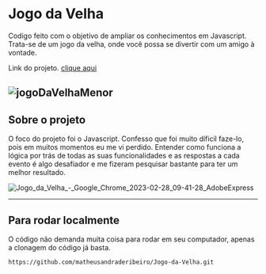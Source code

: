 # Jogo da Velha

Codigo feito com o objetivo de ampliar os conhecimentos em Javascript. Trata-se de um jogo da velha, onde você possa se divertir com um amigo à vontade.

Link do projeto. [clique aqui](https://battle-between-x-and-o.netlify.app/)

![jogoDaVelhaMenor](https://i.im.ge/2023/03/01/7LItMz.jogoDaVelhaMenor.th.jpg)
---
## Sobre o projeto

O foco do projeto foi o Javascript. Confesso que foi muito díficil faze-lo, pois em muitos momentos eu me vi perdido. Entender como funciona a lógica por trás de todas as suas funcionalidades e as respostas a cada evento é algo desafiador e me fizeram pesquisar bastante para ter um melhor resultado.

![Jogo_da_Velha_-_Google_Chrome_2023-02-28_09-41-28_AdobeExpress](https://i.im.ge/2023/02/28/7DzNO6.Jogo-da-Velha-Google-Chrome-2023-02-28-09-41-28-AdobeExpress.gif)

---

## Para rodar localmente
O código não demanda muita coisa para rodar em seu computador, apenas a clonagem do código já basta.
```
https://github.com/matheusandraderibeiro/Jogo-da-Velha.git
```
